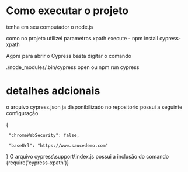 # Como executar o projeto

tenha em seu computador o node.js

como no projeto utilizei parametros xpath 
 execute - npm install cypress-xpath
 
 
Agora para abrir o Cypress basta digitar o comando

./node_modules/.bin/cypress open ou npm run cypress

# detalhes adcionais

o arquivo cypress.json ja disponibilizado no repositorio possui a seguinte configuração 

{
   
    
     "chromeWebSecurity": false,
        
     "baseUrl": "https://www.saucedemo.com"
          
      
}
 O arquivo cypress\support\index.js possui a inclusão do comando {require('cypress-xpath')}



